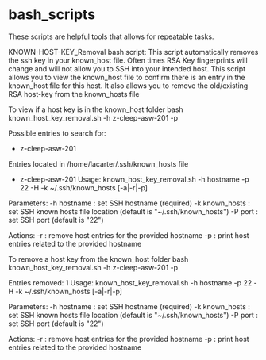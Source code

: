 # bash_scripts

These scripts are helpful tools that allows for repeatable tasks. 

KNOWN-HOST-KEY_Removal bash script:
  This script automatically removes the ssh key in your known_host file. Often times RSA Key fingerprints will change and will not allow you to SSH into your         intended host. This script allows you to view the known_host file to confirm there is an entry in the known_host file for this host. It also allows you to remove   the old/existing RSA host-key from the known_hosts file

To view if a host key is in the known_host folder
  bash known_host_key_removal.sh -h z-cleep-asw-201 -p
  
  Possible entries to search for:
 * z-cleep-asw-201

Entries located in /home/lacarter/.ssh/known_hosts file
 * z-cleep-asw-201
Usage:
  known_host_key_removal.sh -h hostname -p 22 -H -k ~/.ssh/known_hosts [-a|-r|-p]

Parameters:
  -h hostname    : set SSH hostname (required)
  -k known_hosts : set SSH known hosts file location (default is "~/.ssh/known_hosts")
  -P port        : set SSH port (default is  "22")

Actions:
  -r             : remove host entries for the provided hostname
  -p             : print host entries related to the provided hostname


To remove a host key from the known_host folder
  bash known_host_key_removal.sh -h z-cleep-asw-201 -p
  
  Entries removed: 1
Usage:
  known_host_key_removal.sh -h hostname -p 22 -H -k ~/.ssh/known_hosts [-a|-r|-p]

Parameters:
  -h hostname    : set SSH hostname (required)
  -k known_hosts : set SSH known hosts file location (default is "~/.ssh/known_hosts")
  -P port        : set SSH port (default is  "22")

Actions:
  -r             : remove host entries for the provided hostname
  -p             : print host entries related to the provided hostname


